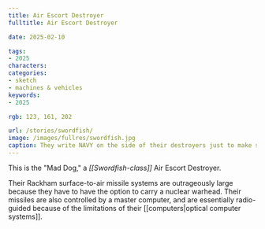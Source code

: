 ```yaml
---
title: Air Escort Destroyer
fulltitle: Air Escort Destroyer

date: 2025-02-10

tags:
- 2025
characters:
categories:
- sketch
- machines & vehicles
keywords:
- 2025

rgb: 123, 161, 202

url: /stories/swordfish/
image: /images/fullres/swordfish.jpg
caption: They write NAVY on the side of their destroyers just to make sure you know who you're dealing with.
---
```

This is the "Mad Dog," a *[[Swordfish-class]]* Air Escort Destroyer.

Their Rackham surface-to-air missile systems are outrageously large because they have to have the option to carry a nuclear warhead. Their missiles are also controlled by a master computer, and are essentially radio-guided because of the limitations of their [[computers|optical computer systems]].